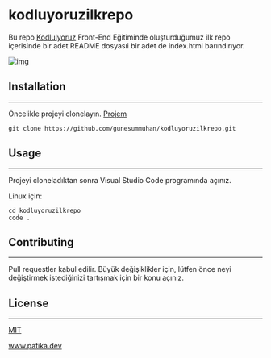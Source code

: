 # kodluyoruzilkrepo
Bu repo [Kodlulyoruz](https://www.kodluyoruz.org/) Front-End Eğitiminde oluşturduğumuz ilk repo içerisinde bir adet README dosyasıi bir adet de index.html barındırıyor. 

![img](https://user-images.githubusercontent.com/109460121/181093097-e6779ea8-151d-40dc-b686-9de284da1c0a.png)



## Installation
---

Öncelikle projeyi clonelayın. [Projem](https://github.com/gunesummuhan/kodluyoruzilkrepo.git)

```
git clone https://github.com/gunesummuhan/kodluyoruzilkrepo.git
```

## Usage
---

Projeyi cloneladıktan sonra Visual Studio Code programında açınız.

Linux için:

```
cd kodluyoruzilkrepo
code .
```

## Contributing
---
Pull requestler kabul edilir. Büyük değişiklikler için, lütfen önce neyi değiştirmek istediğinizi tartışmak için bir konu açınız.

## License
---
[MIT](https://choosealicense.com/licenses/mit/)

www.patika.dev 
